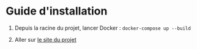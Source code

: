 # Guide d'installation

1. Depuis la racine du projet, lancer Docker : `docker-compose up --build`

2. Aller sur [le site du projet](http://localhost "Page d'accueil du projet")
